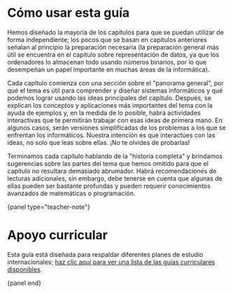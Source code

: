 # Cómo usar esta guía

Hemos diseñado la mayoría de los capítulos para que se puedan utilizar de forma independiente; los pocos que se basan en capítulos anteriores señalan al principio la preparación necesaria (la preparación general más útil se encuentra en el capítulo sobre representación de datos, ya que los ordenadores lo almacenan todo usando números binarios, por lo que desempeñan un papel importante en muchas áreas de la informática).

Cada capítulo comienza con una sección sobre el "panorama general", por qué el tema es útil para comprender y diseñar sistemas informáticos y qué podemos lograr usando las ideas principales del capítulo. Después, se explican los conceptos y aplicaciones más importantes del tema con la ayuda de ejemplos y, en la medida de lo posible, habrá actividades interactivas que te permitirán trabajar con esas ideas de primera mano. En algunos casos, serán versiones simplificadas de los problemas a los que se enfrentan los informáticos. Nuestra intención es que interactúes con las ideas, no solo que leas sobre ellas. ¡No te olvides de probarlas!

Terminamos cada capítulo hablando de la "historia completa" y brindamos sugerencias sobre las partes del tema que hemos omitido para que el capítulo no resultara demasiado abrumador. Habrá recomendaciones de lecturas adicionales, sin embargo, debe tenerse en cuenta que algunas de ellas pueden ser bastante profundas y pueden requerir conocimientos avanzados de matemáticas o programación.

{panel type="teacher-note"}

# Apoyo curricular

Esta guía está diseñada para respaldar diferentes planes de estudio internacionales; [haz clic aquí para ver una lista de las guías curriculares disponibles]('appendices:appendix' 'curriculum-guides').

{panel end}